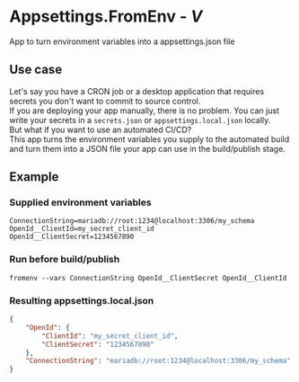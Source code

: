 # Appsettings.FromEnv - _V_

App to turn environment variables into a appsettings.json file

## Use case

Let's say you have a CRON job or a desktop application that requires secrets you don't want to commit to source control.  
If you are deploying your app manually, there is no problem. You can just write your secrets in a `secrets.json` or `appsettings.local.json` locally.  
But what if you want to use an automated CI/CD?  
This app turns the environment variables you supply to the automated build and turn them into a JSON file your app can use in the build/publish stage.

## Example

### Supplied environment variables

```shell
ConnectionString=mariadb://root:1234@localhost:3306/my_schema
OpenId__ClientId=my_secret_client_id
OpenId__ClientSecret=1234567890
```

### Run before build/publish

```shell
fromenv --vars ConnectionString OpenId__ClientSecret OpenId__ClientId
```

### Resulting appsettings.local.json

```json
{
	"OpenId": {
		"ClientId": "my_secret_client_id",
		"ClientSecret": "1234567890"
	},
	"ConnectionString": "mariadb://root:1234@localhost:3306/my_schema"
}
```
